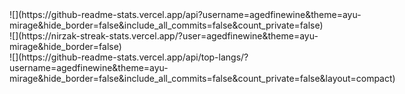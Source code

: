 <div style="display: flex; flex-wrap: wrap;">
![](https://github-readme-stats.vercel.app/api?username=agedfinewine&theme=ayu-mirage&hide_border=false&include_all_commits=false&count_private=false)<br/>
![](https://nirzak-streak-stats.vercel.app/?user=agedfinewine&theme=ayu-mirage&hide_border=false)<br/>
![](https://github-readme-stats.vercel.app/api/top-langs/?username=agedfinewine&theme=ayu-mirage&hide_border=false&include_all_commits=false&count_private=false&layout=compact)
</div>
<!-- Proudly created with GPRM ( https://gprm.itsvg.in ) -->
